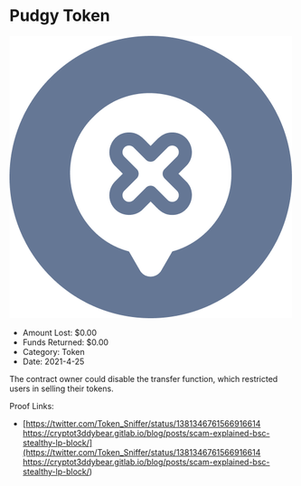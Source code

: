 # Pudgy Token
![Pudgy Token](/rektimages/Pudgy-Token.png)
- Amount Lost: $0.00
- Funds Returned: $0.00
- Category: Token
- Date: 2021-4-25

The contract owner could disable the transfer function, which restricted users in selling their tokens.


Proof Links:
- [https://twitter.com/Token_Sniffer/status/1381346761566916614 https://cryptot3ddybear.gitlab.io/blog/posts/scam-explained-bsc-stealthy-lp-block/](https://twitter.com/Token_Sniffer/status/1381346761566916614 https://cryptot3ddybear.gitlab.io/blog/posts/scam-explained-bsc-stealthy-lp-block/)


